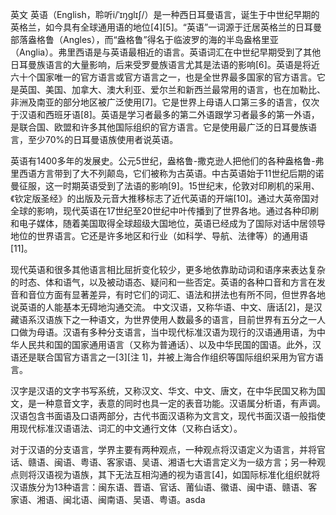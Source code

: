 英文  英语（English，聆听i/ˈɪŋɡlɪʃ/）是一种西日耳曼语言，诞生于中世纪早期的英格兰，如今具有全球通用语的地位[4][5]。“英语”一词源于迁居英格兰的日耳曼部落盎格鲁（Angles），而“盎格鲁”得名于临波罗的海的半岛盎格里亚（Anglia）。弗里西语是与英语最相近的语言。英语词汇在中世纪早期受到了其他日耳曼族语言的大量影响，后来受罗曼族语言尤其是法语的影响[6]。英语是将近六十个国家唯一的官方语言或官方语言之一，也是全世界最多国家的官方语言。它是英国、美国、加拿大、澳大利亚、爱尔兰和新西兰最常用的语言，也在加勒比、非洲及南亚的部分地区被广泛使用[7]。它是世界上母语人口第三多的语言，仅次于汉语和西班牙语[8]。英语是学习者最多的第二外语跟学习者最多的第一外语，是联合国、欧盟和许多其他国际组织的官方语言。它是使用最广泛的日耳曼族语言，至少70%的日耳曼语族使用者说英语。

英语有1400多年的发展史。公元5世纪，盎格鲁-撒克逊人把他们的各种盎格鲁-弗里西语方言带到了大不列颠岛，它们被称为古英语。中古英语始于11世纪后期的诺曼征服，这一时期英语受到了法语的影响[9]。15世纪末，伦敦对印刷机的采用、《钦定版圣经》的出版及元音大推移标志了近代英语的开端[10]。通过大英帝国对全球的影响，现代英语在17世纪至20世纪中叶传播到了世界各地。通过各种印刷和电子媒体，随着美国取得全球超级大国地位，英语已经成为了国际对话中居领导地位的世界语言。它还是许多地区和行业（如科学、导航、法律等）的通用语[11]。

现代英语和很多其他语言相比屈折变化较少，更多地依靠助动词和语序来表达复杂的时态、体和语气，以及被动语态、疑问和一些否定。英语的各种口音和方言在发音和音位方面有显著差异，有时它们的词汇、语法和拼法也有所不同，但世界各地说英语的人能基本无碍地沟通交流。
中文汉语，又称华语、中文、唐话[2]，是汉藏语系汉语族下之一种语文，为世界使用人数最多的语言，目前世界有五分之一人口做为母语。汉语有多种分支语言，当中现代标准汉语为现行的汉语通用语，为中华人民共和国的国家通用语言（又称为普通话）、以及中华民国的国语。此外，汉语还是联合国官方语言之一[3][注 1]，并被上海合作组织等国际组织采用为官方语言。

汉字是汉语的文字书写系统，又称汉文、华文、中文、唐文，在中华民国又称为国文，是一种意音文字，表意的同时也具一定的表音功能。汉语属分析语，有声调。汉语包含书面语及口语两部分，古代书面汉语称为文言文，现代书面汉语一般指使用现代标准汉语语法、词汇的中文通行文体（又称白话文）。

对于汉语的分支语言，学界主要有两种观点，一种观点将汉语定义为语言，并将官话、赣语、闽语、粤语、客家语、吴语、湘语七大语言定义为一级方言；另一种观点则将汉语视为语族，其下无法互相沟通的视为语言[4]，如国际标准化组织就将汉语族分为13种语言：闽东语、晋语、官话、莆仙语、徽语、闽中语、赣语、客家语、湘语、闽北语、闽南语、吴语、粤语。asda